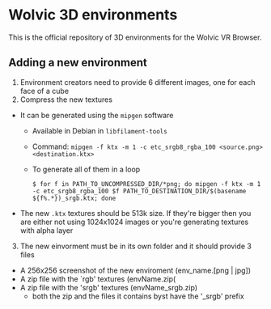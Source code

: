 # Wolvic 3D environments

This is the official repository of 3D environments for the Wolvic VR Browser.

## Adding a new environment

1. Environment creators need to provide 6 different images, one for each face of a cube
2. Compress the new textures
*  It can be generated using the `mipgen` software
      * Available in Debian in `libfilament-tools`
      * Command: `mipgen -f ktx -m 1 -c etc_srgb8_rgba_100 <source.png> <destination.ktx>`
      * To generate all of them in a loop
      
         `$ for f in PATH_TO_UNCOMPRESSED_DIR/*png; do mipgen -f ktx -m 1 -c etc_srgb8_rgba_100 $f PATH_TO_DESTINATION_DIR/$(basename ${f%.*})_srgb.ktx; done`
* The new `.ktx` textures should be 513k size. If they're bigger then you are either not using 1024x1024 images or you're generating textures with alpha layer
3. The new einvorment must be in its own folder and it should provide 3 files
* A 256x256 screenshot of the new enviroment (env_name.[png | jpg])
* A zip file with the `rgb' textures (envName.zip(
* A zip file with the 'srgb' textures (envName_srgb.zip)
  * both the zip and the files it contains byst have the '_srgb' prefix 



